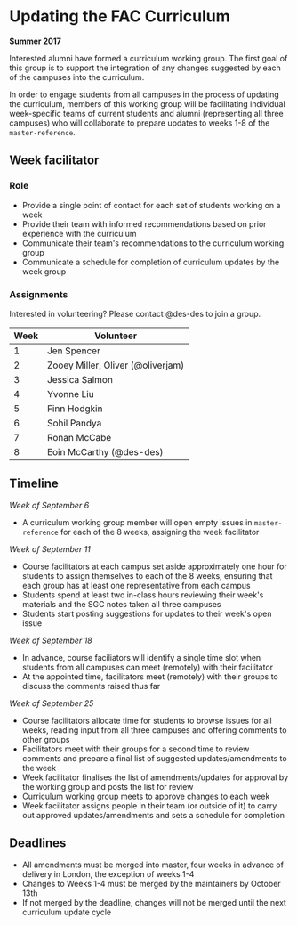 # Updating the FAC Curriculum
**Summer 2017**

Interested alumni have formed a curriculum working group. The first goal of this group is to support the integration of any changes suggested by each of the campuses into the curriculum. 

In order to engage students from all campuses in the process of updating the curriculum, members of this working group will be facilitating individual week-specific teams of current students and alumni (representing all three campuses) who will collaborate to prepare updates to weeks 1-8 of the `master-reference`.

## Week facilitator 

### Role

- Provide a single point of contact for each set of students working on a week
- Provide their team with informed recommendations based on prior experience with the curriculum 
- Communicate their team's recommendations to the curriculum working group
- Communicate a schedule for completion of curriculum updates by the week group

### Assignments

Interested in volunteering? Please contact @des-des to join a group.

Week | Volunteer 
----- | --------
1 | Jen Spencer
2 | Zooey Miller, Oliver (@oliverjam)
3 | Jessica Salmon
4 | Yvonne Liu
5 | Finn Hodgkin
6 | Sohil Pandya
7 | Ronan McCabe
8 | Eoin McCarthy (@des-des)

## Timeline

_Week of September 6_
- A curriculum working group member will open empty issues in `master-reference` for each of the 8 weeks, assigning the week facilitator

_Week of September 11_
- Course facilitators at each campus set aside approximately one hour for students to assign themselves to each of the 8 weeks, ensuring that each group has at least one representative from each campus
- Students spend at least two in-class hours reviewing their week's materials and the SGC notes taken all three campuses 
- Students start posting suggestions for updates to their week's open issue

_Week of September 18_ 
- In advance, course faciliators will identify a single time slot when students from all campuses can meet (remotely) with their facilitator
- At the appointed time, facilitators meet (remotely) with their groups to discuss the comments raised thus far

_Week of September 25_
- Course facilitators allocate time for students to browse issues for all weeks, reading input from all three campuses and offering comments to other groups
- Facilitators meet with their groups for a second time to review comments and prepare a final list of suggested updates/amendments to the week
- Week facilitator finalises the list of amendments/updates for approval by the working group and posts the list for review
- Curriculum working group meets to approve changes to each week
- Week facilitator assigns people in their team (or outside of it) to carry out approved updates/amendments and sets a schedule for completion

## Deadlines

- All amendments must be merged into master, four weeks in advance of delivery in London, the exception of weeks 1-4
- Changes to Weeks 1-4 must be merged by the maintainers by October 13th
- If not merged by the deadline, changes will not be merged until the next curriculum update cycle


